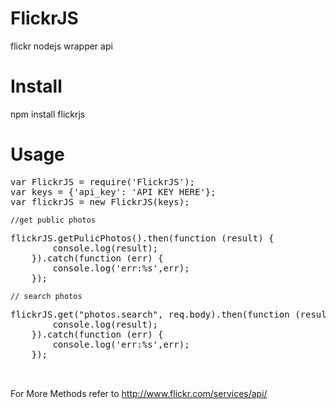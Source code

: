 # FlickrJS
flickr nodejs wrapper api

# Install
npm install flickrjs

# Usage

<pre>
var FlickrJS = require('FlickrJS');
var keys = {'api_key': 'API KEY HERE'};
var flickrJS = new FlickrJS(keys);
</pre>

    //get public photos
<pre>
flickrJS.getPulicPhotos().then(function (result) {
        console.log(result);
    }).catch(function (err) {
        console.log('err:%s',err);
    });
</pre>
  
  
    // search photos
<pre>
flickrJS.get("photos.search", req.body).then(function (result) {
        console.log(result);
    }).catch(function (err) {
        console.log('err:%s',err);
    });
    
  </pre>
  
  

For More Methods refer to http://www.flickr.com/services/api/  
  
